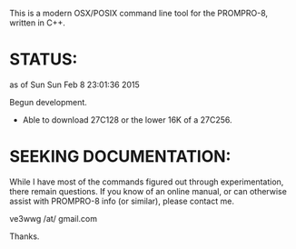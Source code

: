 This is a modern OSX/POSIX command line tool for the PROMPRO-8, written
in C++.

STATUS:
=======

as of Sun Sun Feb  8 23:01:36 2015

  Begun development.

  - Able to download 27C128 or the lower 16K of a 27C256.

SEEKING DOCUMENTATION:
======================

  While I have most of the commands figured out through experimentation,
there remain questions. If you know of an online manual, or can otherwise
assist with PROMPRO-8 info (or similar), please contact me.

  ve3wwg /at/ gmail.com

Thanks.
